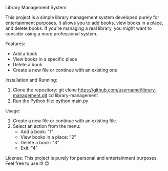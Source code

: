 Library Management System

This project is a simple library management system developed purely for entertainment purposes. It allows you to add books, view books in a place, and delete books. If you're managing a real library, you might want to consider using a more professional system.

Features:
- Add a book
- View books in a specific place
- Delete a book
- Create a new file or continue with an existing one

Installation and Running:
1. Clone the repository:
   git clone https://github.com/username/library-management.git
   cd library-management
2. Run the Python file:
   python main.py

Usage:
1. Create a new file or continue with an existing file.
2. Select an action from the menu:
   - Add a book: "1"
   - View books in a place: "2"
   - Delete a book: "3"
   - Exit: "4"
  


License:
This project is purely for personal and entertainment purposes. Feel free to use it! 😊
